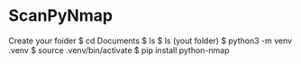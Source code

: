 # ScanPyNmap
Create your foider
$ cd Documents
$ ls
$ ls (yout folder)
$ python3 -m venv .venv
$ source .venv/bin/activate
$ pip install python-nmap
